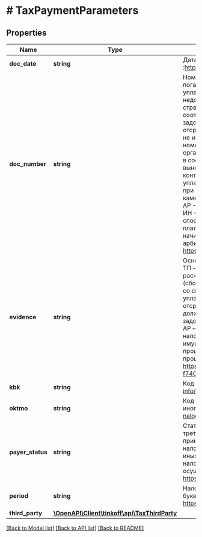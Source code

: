 # # TaxPaymentParameters

## Properties

Name | Type | Description | Notes
------------ | ------------- | ------------- | -------------
**doc_date** | **string** | Дата налогового документа. Поле платежки 109. Формат — ДД.ММ.ГГГГ или 0. Подробнее :https://www.nalog.ru/rn40/news/tax_doc_news/4604512/ |
**doc_number** | **string** | Номер налогового документа. Поле платежки 108. Поле может принимать следующие значения: 0 - погашается текущая задолженность по налогам (страховым сборам) или речь идет о добровольной уплате недоимки. ТР - Означает выставленное требование налоговых органов. При обнаружении недоимки инспекция вправе прислать налогоплательщику документ с указанием вида налога или страхового взноса и суммы на перечисление. РС - Погашение задолженности в рассрочку. В соответствии с п. 3 ст. 61 НК РФ налогоплательщики, не имеющие возможность погасить задолженность перед бюджетом вовремя, могут получить рассрочку. ОТ - Номер решения об отсрочке текущего платежа, принятого налоговым органом. В некоторых обстоятельствах субъекты не имеют возможности уплатить сумму начисленного налога полностью в срок. РТ - Указывается номер принятого налоговиками решения о реструктуризации. В случае невозможности погашения организацией задолженности по налогам и пеням она может воспользоваться льготными условиями в соответствии с принятым графиком погашения долговых обязательств. ПБ - Номер дела по вынесенному арбитражным судом решению. Иногда между налогоплательщиками и контролирующими органами возникают споры по поводу правильности начисления и полноты уплаты бюджетных обязательств. ПР - Используется номер решения о приостановлении взыскания при погашении плательщиком этой задолженности. АП - Подразумевается номер акта выездной или камеральной проверки, в результате которой произошло доначисление налогов, пеней и штрафов. АР - Оплата по номеру исполнительного документа, выданного в результате возбужденного дела. ИН - Номер решения о предоставлении инвестиционного налогового кредита — еще одного способа изменения установленного срока уплаты по налогам. Помимо отсрочки исполнения платежа, он несет в себе некоторые признаки бюджетного кредитования с последующей уплатой начисленных процентов и основной суммы долга. ТЛ - Проставляется номер определения арбитражного суда, удовлетворяющего заявление о погашении требований к должнику. Подробнее: https://glavkniga.ru/situations/s503634 |
**evidence** | **string** | Основание налогового платежа. Поле платежки 106. Поле может принимать следующие значения: ТП – платежи текущего года; ЗД – добровольное погашение задолженности по истекшим налоговым, расчетным (отчетным) периодам при отсутствии требования налогового органа об уплате налогов (сборов); БФ – текущий платеж физического лица – клиента банка (владельца счета), уплачиваемый со своего банковского счета; ТР – погашение задолженности по требованию налогового органа об уплате налогов (сборов); РС – погашение рассроченной задолженности; ОТ – погашение отсроченной задолженности; РТ – погашение реструктурируемой задолженности; ПБ – погашение должником задолженности в ходе процедур, применяемых в деле о банкротстве; ПР – погашение задолженности, приостановленной к взысканию; АП – погашение задолженности по акту проверки; АР – погашение задолженности по исполнительному документу; ИН – погашение инвестиционного налогового кредита; ТЛ - погашение учредителем (участником) должника, собственником имущества должника - унитарного предприятия или третьим лицом задолженности в ходе процедур, применяемых в деле о банкротстве; ЗТ - погашение текущей задолженности в ходе процедур, применяемых в деле о банкротстве. 0 - при незнании основания платежа. Подробнее: https://glavkniga.ru/situations/s503643?mailing_uuid&#x3D;e25da053-42e1-46c5-8559-f7407dc0c8ca&amp;utm_news_date&#x3D;2020-09-22 |
**kbk** | **string** | Код бюджетной классификации. Поле платежки 104. Подробнее: https://buhguru.com/spravka-info/kbk-2021.html |
**oktmo** | **string** | Код ОКТМО территории, на которой мобилизуются денежные средства от уплаты налога, сбора и иного платежа. Поле платежки 105.  Подробнее: https://nalog-nalog.ru/uplata_nalogov/rekvizity_dlya_uplaty_nalogov_vznosov/oktmo_v_platezhnom_poruchenii_nyuansy/ |
**payer_status** | **string** | Статус составителя расчетного документа. Поле платежки 101. ВАЖНО: При оплате налога за третьих лиц указывается налоговый статус человека, за которого происходит оплата. Поле может принимать следующие значения: 01 — налогоплательщик (плательщик сборов) — юрлицо; 02 — налоговый агент; 08 — плательщик-юрлицо (ИП), осуществляющий уплату страховых взносов и иных платежей в бюджетную систему РФ; 09 — налогоплательщик (плательщик сборов) — ИП; 14 — налогоплательщик, производящий выплаты физическим лицам; 24 — плательщик-физлицо, осуществляющий уплату страховых взносов и иных платежей в бюджетную систему РФ. Подробнее: https://www.nalog.ru/create_business/ip/in_progress/payment_order/step17/ |
**period** | **string** | Налоговый период. Поле платежки 107.  Формат — ДД.ММ.ГГГГ, первые два символа могут быть буквами или цифрами; а также поле может быть передано 0.  Подробнее: https://www.nalog.ru/rn40/news/tax_doc_news/6181298/ |
**third_party** | [**\OpenAPI\Client\tinkoff\api\\TaxThirdParty**](TaxThirdParty.md) |  | [optional]

[[Back to Model list]](../../README.md#models) [[Back to API list]](../../README.md#endpoints) [[Back to README]](../../README.md)
